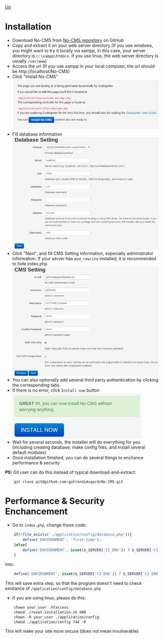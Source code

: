 [Up](../tutorial.md)

Installation
============

* Download No-CMS from [No-CMS repository](https://github.com/goFrendiAsgard/No-CMS) on GitHub
* Copy and extract it on your web server directory (If you use windows, you might want to try it locally via xampp, in this case, your server directory is `c:\xampp\htdocs`. If you use linux, the web server directory is usually `/var/www`)
* Access the url (If you use xampp in your local computer, the url should be http://localhost/No-CMS)
* Click "Install No-CMS"
  ![Install No-CMS button](images/user_installation_install_no_cms.png "Figure 1. Install No-CMS button")
* Fill database information
  ![Fill Database Information](images/user_installation_database_information.png "Figure 2. Fill Database Information")
* Click "Next", and fill CMS Setting information, especially administrator information. If your server has `mod_rewrite` installed, it is recommended to hide index.php
  ![Fill CMS Setting Information](images/user_installation_cms_setting.png "Figure 3. Fill CMS Setting")
* You can also optionally add several third party authentication by clicking the corresponding tabs.
* If there is no error, click `Install now` button
  ![Install Now](images/user_installation_install_now.png "Figure 4. Install now button")
* Wait for several seconds, the installer will do everything for you (including creating database, make config files, and install several default modules)
* Once installation finished, you can do several things to enchance performance & security

__PS:__ Git user can do this instead of typical download-and-extract:
```
    git clone git@github.com:goFrendiAsgard/No-CMS.git
```

Performance & Security Enchancement
===================================
* Go to `index.php`, change these code:
```php
    if(!file_exists('./application/config/database.php')){
        define('ENVIRONMENT', 'first-time');
    }else{
        define('ENVIRONMENT', isset($_SERVER['CI_ENV']) ? $_SERVER['CI_ENV'] : 'development');
    }
```
into:
```php
    define('ENVIRONMENT', isset($_SERVER['CI_ENV']) ? $_SERVER['CI_ENV'] : 'production');
```
This will save extra step, so that the program doesn't need to check existance of `/application/config/database.php`

* If you are using linux, please do this:
```
    chown your_user .htaccess
    chmod ./reset-installation.sh 600
    chown -R your_user ./application/config
    chmod ./application/config 744 -R
```
This will make your site more secure (does not mean invulnerable)